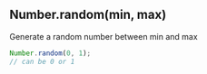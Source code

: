 ## Number.random(min, max)

Generate a random number between min and max

```javascript
Number.random(0, 1);
// can be 0 or 1
```